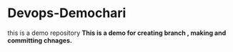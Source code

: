 # Devops-Demochari
this is a demo repository
**This is a demo for creating branch , making and committing chnages.**

